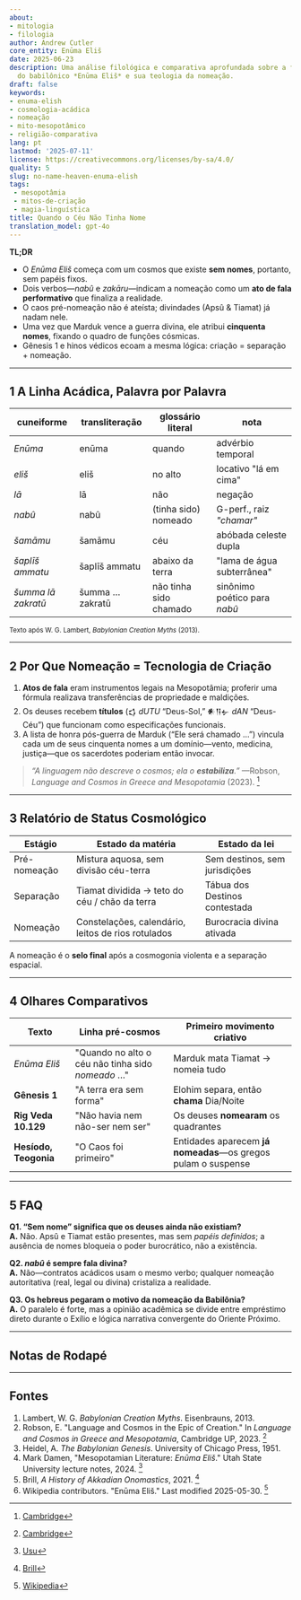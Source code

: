```yaml
---
about:
- mitologia
- filologia
author: Andrew Cutler
core_entity: Enūma Eliš
date: 2025-06-23
description: Uma análise filológica e comparativa aprofundada sobre a famosa abertura
  do babilônico *Enūma Eliš* e sua teologia da nomeação.
draft: false
keywords:
- enuma-elish
- cosmologia-acádica
- nomeação
- mito-mesopotâmico
- religião-comparativa
lang: pt
lastmod: '2025-07-11'
license: https://creativecommons.org/licenses/by-sa/4.0/
quality: 5
slug: no-name-heaven-enuma-elish
tags:
 - mesopotâmia
 - mitos-de-criação
 - magia-linguística
title: Quando o Céu Não Tinha Nome
translation_model: gpt-4o
---
```


**TL;DR**

- O *Enūma Eliš* começa com um cosmos que existe **sem nomes**, portanto, sem papéis fixos. 
- Dois verbos—*nabû* e *zakāru*—indicam a nomeação como um **ato de fala performativo** que finaliza a realidade. 
- O caos pré-nomeação não é ateísta; divindades (Apsû & Tiamat) já nadam nele. 
- Uma vez que Marduk vence a guerra divina, ele atribui **cinquenta nomes**, fixando o quadro de funções cósmicas. 
- Gênesis 1 e hinos védicos ecoam a mesma lógica: criação = separação + nomeação.

---

## 1 A Linha Acádica, Palavra por Palavra

| cuneiforme | transliteração | glossário literal | nota |
|------------|----------------|-------------------|------|
| *Enūma* | enūma | quando | advérbio temporal |
| *eliš* | eliš | no alto | locativo "lá em cima" |
| *lā* | lā | não | negação |
| *nabû* | nabû | (tinha sido) nomeado | G-perf., raiz *"chamar"* |
| *šamāmu* | šamāmu | céu | abóbada celeste dupla |
| *šaplīš ammatu* | šaplīš ammatu | abaixo da terra | "lama de água subterrânea" |
| *šumma lā zakratū* | šumma … zakratū | não tinha sido chamado | sinônimo poético para *nabû* |

<small>Texto após W. G. Lambert, *Babylonian Creation Myths* (2013).</small>

---

## 2 Por Que Nomeação = Tecnologia de Criação

1. **Atos de fala** eram instrumentos legais na Mesopotâmia; proferir uma fórmula realizava transferências de propriedade e maldições.  
2. Os deuses recebem **títulos** (𒌓 *dUTU* “Deus-Sol,” 𒀭𒀀𒉡 *dAN* “Deus-Céu”) que funcionam como especificações funcionais.  
3. A lista de honra pós-guerra de Marduk (“Ele será chamado …”) vincula cada um de seus cinquenta nomes a um domínio—vento, medicina, justiça—que os sacerdotes poderiam então invocar.  

> *“A linguagem não descreve o cosmos; ela o **estabiliza**.”* —Robson, *Language and Cosmos in Greece and Mesopotamia* (2023).  [^oai1]

---

## 3 Relatório de Status Cosmológico

| Estágio | Estado da matéria | Estado da lei |
|---------|-------------------|---------------|
| Pré-nomeação | Mistura aquosa, sem divisão céu-terra | Sem destinos, sem jurisdições |
| Separação | Tiamat dividida → teto do céu / chão da terra | Tábua dos Destinos contestada |
| Nomeação | Constelações, calendário, leitos de rios rotulados | Burocracia divina ativada |

A nomeação é o **selo final** após a cosmogonia violenta e a separação espacial.

---

## 4 Olhares Comparativos

| Texto | Linha pré-cosmos | Primeiro movimento criativo |
|-------|------------------|-----------------------------|
| *Enūma Eliš* | "Quando no alto o céu não tinha sido *nomeado* …" | Marduk mata Tiamat → nomeia tudo |
| **Gênesis 1** | "A terra era sem forma" | Elohim separa, então **chama** Dia/Noite |
| **Rig Veda 10.129** | "Não havia nem não-ser nem ser" | Os deuses **nomearam** os quadrantes |
| **Hesíodo, Teogonia** | "O Caos foi primeiro" | Entidades aparecem **já nomeadas**—os gregos pulam o suspense |

---

## 5 FAQ

**Q1. “Sem nome” significa que os deuses ainda não existiam?**  
**A.** Não. Apsû e Tiamat estão presentes, mas sem *papéis definidos*; a ausência de nomes bloqueia o poder burocrático, não a existência.

**Q2. *nabû* é sempre fala divina?**  
**A.** Não—contratos acádicos usam o mesmo verbo; qualquer nomeação autoritativa (real, legal ou divina) cristaliza a realidade.

**Q3. Os hebreus pegaram o motivo da nomeação da Babilônia?**  
**A.** O paralelo é forte, mas a opinião acadêmica se divide entre empréstimo direto durante o Exílio e lógica narrativa convergente do Oriente Próximo.

---

## Notas de Rodapé

[^oai1]: [Cambridge](https://www.cambridge.org/core/books/language-and-cosmos-in-greece-and-mesopotamia/language-and-cosmos-in-the-epic-of-creation/F9C41567F74F95C1F57304FBEDC150A7)
[^oai2]: [Cambridge](https://www.cambridge.org/core/books/language-and-cosmos-in-greece-and-mesopotamia/language-and-cosmos-in-the-epic-of-creation/F9C41567F74F95C1F57304FBEDC150A7)
[^oai3]: [Usu](https://www.usu.edu/markdamen/ane/lectures/10.1.pdf)
[^oai4]: [Brill](https://brill.com/display/book/edcoll/9789004445215/BP000013.xml?language=en&srsltid=AfmBOootbSkXcBgdsX5fKz0oBE4GJjIznG0rbP0jDY2pSQ6IE6zQ4K5b)
[^oai5]: [Wikipedia](https://en.wikipedia.org/wiki/En%C5%ABma_Eli%C5%A1)
[^1]: Lambert, *Babylonian Creation Myths* (2013) p. 231. 
[^2]: Robson, *Language and Cosmos in Greece and Mesopotamia* (Cambridge, 2023). 
[^3]: Heidel, *The Babylonian Genesis* (1951) ch. 2. 

---

## Fontes

1. Lambert, W. G. *Babylonian Creation Myths*. Eisenbrauns, 2013. 
2. Robson, E. "Language and Cosmos in the Epic of Creation." In *Language and Cosmos in Greece and Mesopotamia*, Cambridge UP, 2023. [^oai2] 
3. Heidel, A. *The Babylonian Genesis*. University of Chicago Press, 1951. 
4. Mark Damen, "Mesopotamian Literature: *Enūma Eliš*." Utah State University lecture notes, 2024. [^oai3] 
5. Brill, *A History of Akkadian Onomastics*, 2021. [^oai4] 
6. Wikipedia contributors. "Enūma Eliš." Last modified 2025-05-30. [^oai5]